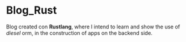 # Blog_Rust
Blog created con **Rustlang**, where I intend to learn and show the use of *diesel* orm, in the construction of apps on the backend side.
